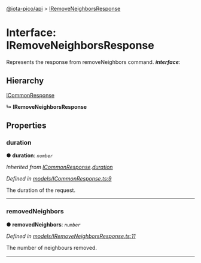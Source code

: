 [@iota-pico/api](../README.md) > [IRemoveNeighborsResponse](../interfaces/iremoveneighborsresponse.md)



# Interface: IRemoveNeighborsResponse


Represents the response from removeNeighbors command.
*__interface__*: 


## Hierarchy


 [ICommonResponse](icommonresponse.md)

**↳ IRemoveNeighborsResponse**








## Properties
<a id="duration"></a>

###  duration

**●  duration**:  *`number`* 

*Inherited from [ICommonResponse](icommonresponse.md).[duration](icommonresponse.md#duration)*

*Defined in [models/ICommonResponse.ts:9](https://github.com/iotaeco/iota-pico-api/blob/b8e81eb/src/models/ICommonResponse.ts#L9)*



The duration of the request.




___

<a id="removedneighbors"></a>

###  removedNeighbors

**●  removedNeighbors**:  *`number`* 

*Defined in [models/IRemoveNeighborsResponse.ts:11](https://github.com/iotaeco/iota-pico-api/blob/b8e81eb/src/models/IRemoveNeighborsResponse.ts#L11)*



The number of neighbours removed.




___



